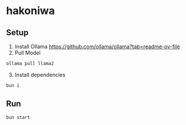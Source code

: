 # hakoniwa

## Setup

1. Install Ollama
  https://github.com/ollama/ollama?tab=readme-ov-file
2. Pull Model
  ```sh
  ollama pull llama2
  ```
3. Install dependencies
  ```sh
  bun i
  ```

## Run

```sh
bun start
```
